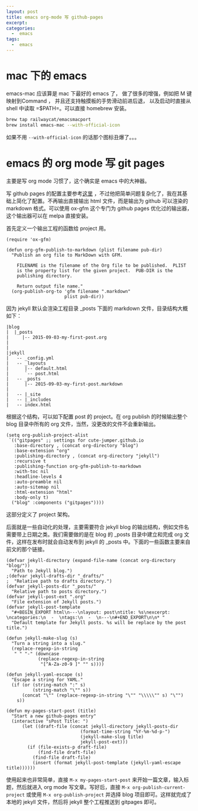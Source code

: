 ```yaml
---
layout: post
title: emacs org-mode 写 github-pages
excerpt:
categories:
  -  emacs
tags:
  -  emacs
---
```



# mac 下的 emacs

emacs-mac 应该算是 mac 下最好的 emacs 了， 做了很多的增强，例如把 M 键映射到Command ， 并且还支持触摸板的手势滑动前进后退， 以及启动时直接从 shell 中读取 =$PATH=。可以直接 homebrew 安装。

```sh
brew tap railwaycat/emacsmacport
brew install emacs-mac --with-official-icon
```

如果不用 `--with-official-icon` 的话那个图标丑爆了。。。


# emacs 的 org mode 写 git pages

主要是写 org mode 习惯了，这个确实是 emacs 中的大神器。

写 github pages 的配置主要参考[这里](http://www.gorgnegre.com/linux/using-emacs-orgmode-to-blog-with-jekyll.html) ，不过他把简单问题复杂化了，我在其基础上简化了配置。不再输出直接输出 html 文件，而是输出为 github 可以渲染的 markdown 格式。可以使用 ox-gfm 这个专门为 github pages 优化过的输出器，这个输出器可以在 melpa 直接安装。

首先定义一个输出工程的函数给 project 用。

```emacs-lisp
(require 'ox-gfm)

(defun org-gfm-publish-to-markdown (plist filename pub-dir)
  "Publish an org file to MarkDown with GFM.

    FILENAME is the filename of the Org file to be published.  PLIST
    is the property list for the given project.  PUB-DIR is the
    publishing directory.

    Return output file name."
  (org-publish-org-to 'gfm filename ".markdown"
                      plist pub-dir))
```

因为 jekyll 默认会渲染工程目录 \_posts 下面的 markdown 文件，目录结构大概如下：

    |blog
    |  |_posts
    |     |-- 2015-09-03-my-first-post.org
    |
    |
    |jekyll
    |   -- _config.yml
    |   -- _layouts
    |      |-- default.html
    |      `-- post.html
    |   -- _posts
    |      |-- 2015-09-03-my-first-post.markdown
    |
    |   -- |_site
    |   -- |_includes
    |   -- index.html

根据这个结构，可以如下配置 post 的 project。在 org publish 的时候输出整个 blog 目录中所有的 org 文件，当然，没更改的文件不会重新输出。

```emacs-lisp
(setq org-publish-project-alist
 `(("gitpages" ;; settings for cute-jumper.github.io
   :base-directory , (concat org-directory "blog")
   :base-extension "org"
   :publishing-directory , (concat org-directory "jekyll")
   :recursive t
   :publishing-function org-gfm-publish-to-markdown
   :with-toc nil
   :headline-levels 4
   :auto-preamble nil
   :auto-sitemap nil
   :html-extension "html"
   :body-only t)
  ("blog" :components ("gitpages"))))
```

这部分定义了 project 架构。

后面就是一些自动化的处理，主要需要符合 jekyll blog 的输出结构，例如文件名需要带上日期之类。我们需要做的是在 blog 的 \_posts 目录中建立和完成 org 文件，这样在发布时就会自动发布到 jekyll 的 \_posts 中。下面的一些函数主要来自前文的那个链接。

```emacs-lisp
(defvar jekyll-directory (expand-file-name (concat org-directory "blog/"))
  "Path to Jekyll blog.")
;(defvar jekyll-drafts-dir "_drafts/"
;  "Relative path to drafts directory.")
(defvar jekyll-posts-dir "_posts/"
  "Relative path to posts directory.")
(defvar jekyll-post-ext ".org"
  "File extension of Jekyll posts.")
(defvar jekyll-post-template
  "#+BEGIN_EXPORT html\n---\nlayout: post\ntitle: %s\nexcerpt: \ncategories:\n  -  \ntags:\n  -  \n---\n#+END_EXPORT\n\n* "
  "Default template for Jekyll posts. %s will be replace by the post title.")

(defun jekyll-make-slug (s)
  "Turn a string into a slug."
  (replace-regexp-in-string
   " " "-" (downcase
            (replace-regexp-in-string
             "[^A-Za-z0-9 ]" "" s))))

(defun jekyll-yaml-escape (s)
  "Escape a string for YAML."
  (if (or (string-match ":" s)
          (string-match "\"" s))
      (concat "\"" (replace-regexp-in-string "\"" "\\\\\"" s) "\"")
    s))

(defun my-pages-start-post (title)
  "Start a new github-pages entry"
  (interactive "sPost Title: ")
      (let ((draft-file (concat jekyll-directory jekyll-posts-dir
                            (format-time-string "%Y-%m-%d-p-")
                            (jekyll-make-slug title)
                            jekyll-post-ext)))
        (if (file-exists-p draft-file)
            (find-file draft-file)
          (find-file draft-file)
          (insert (format jekyll-post-template (jekyll-yaml-escape title))))))
```

使用起来也非常简单，直接 `M-x my-pages-start-post` 来开始一篇文章，输入标题，然后就进入 org mode 写文章。写好后，直接 `M-x org-publish-current-project` 或使用 `M-x org-publish-project` 并选择 blog 项目即可。这样就完成了本地的 jekyll 文件，然后将 jekyll 整个工程推送到 gitpages 即可。
